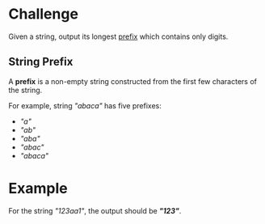 # Challenge
Given a string, output its longest [prefix] which contains only digits.

## String Prefix
A **prefix** is a non-empty string constructed from the first few characters of the string.

For example, string *"abaca"* has five prefixes:
- *"a"*
- *"ab"*
- *"aba"*
- *"abac"*
- *"abaca"*

# Example
For the string *"123aa1"*, the output should be ***"123"***.

[prefix]: #string-prefix
